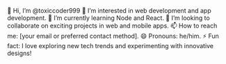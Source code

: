 👋 Hi, I’m @toxiccoder999
👀 I’m interested in web development and app development.
🌱 I’m currently learning Node and React.
💞️ I’m looking to collaborate on exciting projects in web and mobile apps.
📫 How to reach me: [your email or preferred contact method].
😄 Pronouns: he/him.
⚡ Fun fact: I love exploring new tech trends and experimenting with innovative designs!
